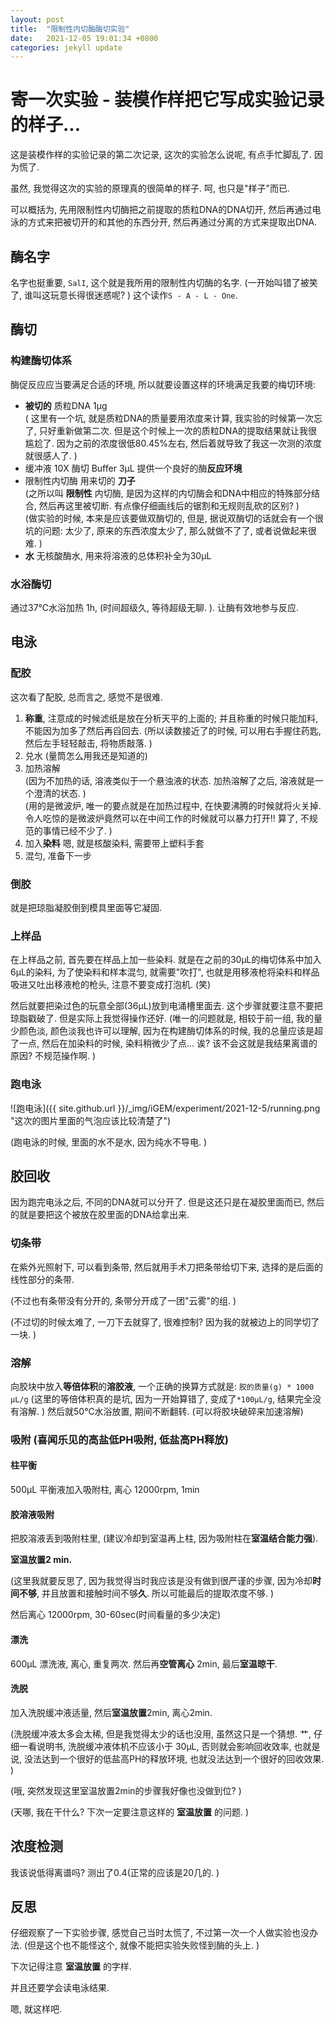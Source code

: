 ```yaml
---
layout: post
title:  "限制性内切酶酶切实验"
date:   2021-12-05 19:01:34 +0800
categories: jekyll update
---
```

# 寄一次实验 - 装模作样把它写成实验记录的样子...
这是装模作样的实验记录的第二次记录, 这次的实验怎么说呢, 有点手忙脚乱了. 
因为慌了. 

虽然, 我觉得这次的实验的原理真的很简单的样子. 呵, 也只是"样子"而已. 

可以概括为, 先用限制性内切酶把之前提取的质粒DNA的DNA切开, 
然后再通过电泳的方式来把被切开的和其他的东西分开, 
然后再通过分离的方式来提取出DNA. 

## 酶名字
名字也挺重要, `SalI`, 这个就是我所用的限制性内切酶的名字. 
(一开始叫错了被笑了, 谁叫这玩意长得很迷惑呢? )
这个读作`S - A - L - One`. 

## 酶切
### 构建酶切体系
酶促反应应当要满足合适的环境, 所以就要设置这样的环境满足我要的梅切环境: 
* **被切的** 质粒DNA 1μg   
  ( 这里有一个坑, 就是质粒DNA的质量要用浓度来计算, 我实验的时候第一次忘了, 
  只好重新做第二次. 但是这个时候上一次的质粒DNA的提取结果就让我很尴尬了. 
  因为之前的浓度很低80.45%左右, 然后着就导致了我这一次测的浓度就很感人了. )
* 缓冲液 10X 酶切 Buffer 3μL 提供一个良好的酶**反应环境**
* 限制性内切酶 用来切的 **刀子**    
  (之所以叫 **限制性** 内切酶, 是因为这样的内切酶会和DNA中相应的特殊部分结合, 
  然后再这里被切断. 有点像仔细画线后的锯割和无规则乱砍的区别? )   
  (做实验的时候, 本来是应该要做双酶切的, 但是, 
  据说双酶切的话就会有一个很坑的问题: 太少了, 原来的东西浓度太少了, 
  那么就做不了了, 或者说做起来很难. )
* **水** 无核酸酶水, 用来将溶液的总体积补全为30μL

### 水浴酶切
通过37℃水浴加热 1h, (时间超级久, 等待超级无聊. ). 让酶有效地参与反应. 

## 电泳
### 配胶
这次看了配胶, 总而言之, 感觉不是很难. 

1. **称重**, 注意成的时候滤纸是放在分析天平的上面的; 
   并且称重的时候只能加料, 不能因为加多了然后再舀回去. 
   (所以读数接近了的时候, 可以用右手握住药匙, 然后左手轻轻敲击, 
   将物质敲落. )
2. 兑水 (量筒怎么用我还是知道的)
3. 加热溶解   
   (因为不加热的话, 溶液类似于一个悬浊液的状态. 
   加热溶解了之后, 溶液就是一个澄清的状态. )    
   (用的是微波炉, 唯一的要点就是在加热过程中, 在快要沸腾的时候就将火关掉. 
   令人吃惊的是微波炉竟然可以在中间工作的时候就可以暴力打开!! 算了, 
   不规范的事情已经不少了. )
4. 加入**染料** 嗯, 就是核酸染料, 需要带上塑料手套
5. 混匀, 准备下一步

### 倒胶
就是把琼脂凝胶倒到模具里面等它凝固. 

### 上样品
在上样品之前, 首先要在样品上加一些染料. 
就是在之前的30μL的梅切体系中加入6μL的染料, 
为了使染料和样本混匀, 就需要"吹打", 
也就是用移液枪将染料和样品吸进又吐出移液枪的枪头, 
注意不要变成打泡机. (笑)

然后就要把染过色的玩意全部(36μL)放到电涌槽里面去. 
这个步骤就要注意不要把琼脂戳破了. 但是实际上我觉得操作还好. 
(唯一的问题就是, 相较于前一组, 我的量少颜色淡, 颜色淡我也许可以理解, 
因为在构建酶切体系的时候, 我的总量应该是超了一点, 然后在加染料的时候, 
染料稍微少了点... 诶? 该不会这就是我结果离谱的原因? 不规范操作啊. )

### 跑电泳
![跑电泳]({{ site.github.url }}/_img/iGEM/experiment/2021-12-5/running.png "这次的图片里面的气泡应该比较清楚了")

(跑电泳的时候, 里面的水不是水, 因为纯水不导电. )

## 胶回收
因为跑完电泳之后, 不同的DNA就可以分开了. 但是这还只是在凝胶里面而已, 
然后的就是要把这个被放在胶里面的DNA给拿出来. 

### 切条带
在紫外光照射下, 可以看到条带, 然后就用手术刀把条带给切下来, 
选择的是后面的线性部分的条带. 

(不过也有条带没有分开的, 条带分开成了一团"云雾"的组. )

(不过切的时候太难了, 一刀下去就穿了, 很难控制? 
因为我的就被边上的同学切了一块. )

### 溶解
向胶块中放入**等倍体积**的**溶胶液**, 一个正确的换算方式就是: 
`胶的质量(g) * 1000 μL/g` (这里的等倍体积真的是坑, 
因为一开始算错了, 变成了`*100μL/g`, 结果完全没有溶解. )
然后就50℃水浴放置, 期间不断翻转. (可以将胶块破碎来加速溶解)

### 吸附 (喜闻乐见的高盐低PH吸附, 低盐高PH释放)
#### 柱平衡
500μL 平衡液加入吸附柱, 离心 12000rpm, 1min

#### 胶溶液吸附
把胶溶液丢到吸附柱里, (建议冷却到室温再上柱, 因为吸附柱在**室温结合能力强**).

**室温放置2 min.**

(这里我就要反思了, 因为我觉得当时我应该是没有做到很严谨的步骤, 
因为冷却**时间不够**, 并且放置和接触时间不够**久**. 
所以可能最后的提取浓度不够. )

然后离心 12000rpm, 30-60sec(时间看量的多少决定)

#### 漂洗
600μL 漂洗液, 离心, 重复两次. 
然后再**空管离心** 2min, 最后**室温晾干**. 

#### 洗脱
加入洗脱缓冲液适量, 然后**室温放置**2min, 离心2min. 

(洗脱缓冲液太多会太稀, 但是我觉得太少的话也没用, 虽然这只是一个猜想. 
艹, 仔细一看说明书, 洗脱缓冲液体机不应该小于 30μL, 
否则就会影响回收效率, 也就是说, 没法达到一个很好的低盐高PH的释放环境, 
也就没法达到一个很好的回收效果. )

(哦, 突然发现这里室温放置2min的步骤我好像也没做到位? )

(天哪, 我在干什么? 下次一定要注意这样的 **室温放置** 的问题. )

## 浓度检测
我该说低得离谱吗? 测出了0.4(正常的应该是20几的. )

## 反思
仔细观察了一下实验步骤, 感觉自己当时太慌了, 不过第一次一个人做实验也没办法. 
(但是这个也不能怪这个, 就像不能把实验失败怪到酶的头上. )

下次记得注意 **室温放置** 的字样. 

并且还要学会读电泳结果. 

嗯, 就这样吧. 